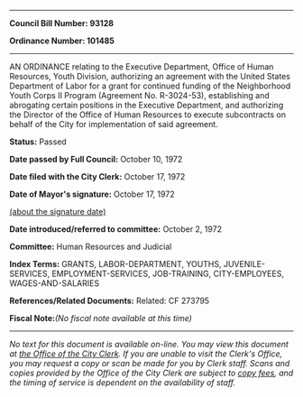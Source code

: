 

********

**Council Bill Number: 93128**
   
**Ordinance Number: 101485**
********

 AN ORDINANCE relating to the Executive Department, Office of Human Resources, Youth Division, authorizing an agreement with the United States Department of Labor for a grant for continued funding of the Neighborhood Youth Corps II Program (Agreement No. R-3024-53), establishing and abrogating certain positions in the Executive Department, and authorizing the Director of the Office of Human Resources to execute subcontracts on behalf of the City for implementation of said agreement.

**Status:** Passed
   
**Date passed by Full Council:** October 10, 1972
   
**Date filed with the City Clerk:** October 17, 1972
   
**Date of Mayor's signature:** October 17, 1972
   
[(about the signature date)](/~public/approvaldate.htm)
   
   
   
**Date introduced/referred to committee:** October 2, 1972
   
**Committee:** Human Resources and Judicial
   
   
**Index Terms:** GRANTS, LABOR-DEPARTMENT, YOUTHS, JUVENILE-SERVICES, EMPLOYMENT-SERVICES, JOB-TRAINING, CITY-EMPLOYEES, WAGES-AND-SALARIES

**References/Related Documents:** Related: CF 273795

**Fiscal Note:**_(No fiscal note available at this time)_
********

_No text for this document is available on-line. You may view this document at [the Office of the City Clerk](http://www.seattle.gov/leg/clerk/contactUs.htm). If you are unable to visit the Clerk's Office, you may request a copy or scan be made for you by Clerk staff. Scans and copies provided by the Office of the City Clerk are subject to [copy fees](http://clerk.seattle.gov/~public/clerkfees.htm), and the timing of service is dependent on the availability of staff._

